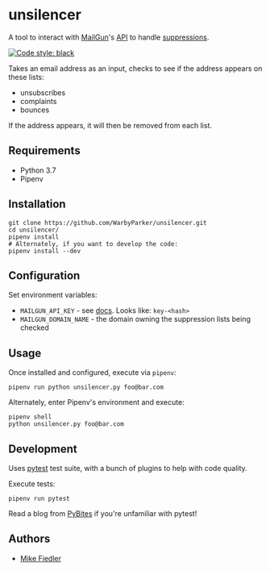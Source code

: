 # unsilencer

A tool to interact with [MailGun](https://www.mailgun.com/)'s
[API](https://documentation.mailgun.com/en/latest/api_reference.html) to handle
[suppressions](https://help.mailgun.com/hc/en-us/articles/360012287493-What-are-Mailgun-Suppressions-).

[![Code style: black](https://img.shields.io/badge/code%20style-black-000000.svg)](https://github.com/ambv/black)

Takes an email address as an input, checks to see if the address appears on these lists:

-   unsubscribes
-   complaints
-   bounces

If the address appears, it will then be removed from each list.

## Requirements

-   Python 3.7
-   Pipenv

## Installation

    git clone https://github.com/WarbyParker/unsilencer.git
    cd unsilencer/
    pipenv install
    # Alternately, if you want to develop the code:
    pipenv install --dev

## Configuration

Set environment variables:

-   `MAILGUN_API_KEY` - see [docs](https://documentation.mailgun.com/en/latest/api-intro.html#authentication). Looks like: `key-<hash>`
-   `MAILGUN_DOMAIN_NAME` - the domain owning the suppression lists being checked

## Usage

Once installed and configured, execute via `pipenv`:

    pipenv run python unsilencer.py foo@bar.com

Alternately, enter Pipenv's environment and execute:

    pipenv shell
    python unsilencer.py foo@bar.com

## Development

Uses [pytest](https://pytest.org/) test suite, with a bunch of plugins to help with code quality.

Execute tests:

    pipenv run pytest

Read a blog from [PyBites](https://pybit.es/pytest-coding-100-tests.html) if you're unfamiliar with pytest!

## Authors

-   [Mike Fiedler](https://github.com/miketheman)
